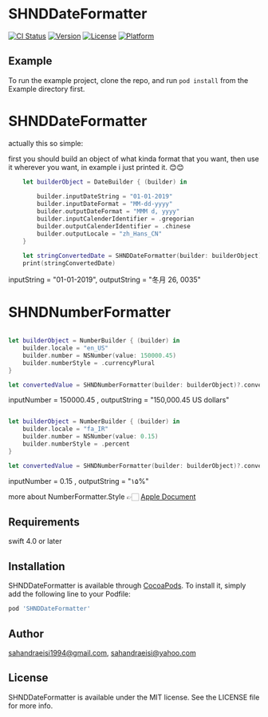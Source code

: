 # SHNDDateFormatter

[![CI Status](https://img.shields.io/travis/sahandraeisi1994@gmail.com/SHNDDateFormatter.svg?style=flat)](https://travis-ci.org/sahandraeisi1994@gmail.com/SHNDDateFormatter)
[![Version](https://img.shields.io/cocoapods/v/SHNDDateFormatter.svg?style=flat)](https://cocoapods.org/pods/SHNDDateFormatter)
[![License](https://img.shields.io/cocoapods/l/SHNDDateFormatter.svg?style=flat)](https://cocoapods.org/pods/SHNDDateFormatter)
[![Platform](https://img.shields.io/cocoapods/p/SHNDDateFormatter.svg?style=flat)](https://cocoapods.org/pods/SHNDDateFormatter)

## Example

To run the example project, clone the repo, and run `pod install` from the Example directory first.

# SHNDDateFormatter

actually this so simple:

first you should build an object of what kinda format that you want, then use it wherever you want,
in example i just printed it. 😊😊

```Swift
    let builderObject = DateBuilder { (builder) in
    
        builder.inputDateString = "01-01-2019"
        builder.inputDateFormat = "MM-dd-yyyy"
        builder.outputDateFormat = "MMM d, yyyy"
        builder.inputCalenderIdentifier = .gregorian
        builder.outputCalenderIdentifier = .chinese
        builder.outputLocale = "zh_Hans_CN"
    }
    
    let stringConvertedDate = SHNDDateFormatter(builder: builderObject)?.build()
    print(stringConvertedDate)
```

inputString = "01-01-2019",                       outputString = "冬月 26, 0035"

# SHNDNumberFormatter

```Swift

let builderObject = NumberBuilder { (builder) in
    builder.locale = "en_US"
    builder.number = NSNumber(value: 150000.45)
    builder.numberStyle = .currencyPlural
}

let convertedValue = SHNDNumberFormatter(builder: builderObject)?.convert()
```
inputNumber = 150000.45 ,
outputString = "150,000.45 US dollars"


```Swift

let builderObject = NumberBuilder { (builder) in
    builder.locale = "fa_IR"
    builder.number = NSNumber(value: 0.15)
    builder.numberStyle = .percent
}

let convertedValue = SHNDNumberFormatter(builder: builderObject)?.convert()
```
inputNumber = 0.15 ,
outputString = "۱۵%"


more about NumberFormatter.Style 👉🏻 [Apple Document](https://developer.apple.com/documentation/foundation/numberformatter/style)


## Requirements
swift 4.0 or later
## Installation

SHNDDateFormatter is available through [CocoaPods](https://cocoapods.org). To install
it, simply add the following line to your Podfile:

```ruby
pod 'SHNDDateFormatter'
```

## Author

sahandraeisi1994@gmail.com, sahandraeisi@yahoo.com

## License

SHNDDateFormatter is available under the MIT license. See the LICENSE file for more info.
